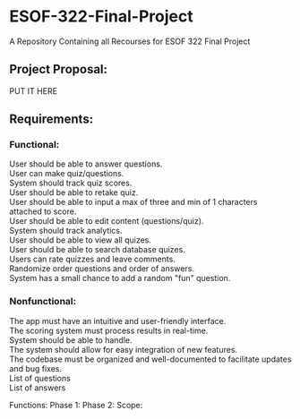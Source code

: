 # ESOF-322-Final-Project
A Repository Containing all Recourses for ESOF 322 Final Project


## Project Proposal:
PUT IT HERE


## Requirements: <br>
 ### Functional: <br>
 User should be able to answer questions.<br>
 User can make quiz/questions.<br>
 System should track quiz scores.<br>
 User should be able to retake quiz.<br>
 User should be able to input a max of three and min of 1 characters attached to score.<br>
 User should be able to edit content (questions/quiz).<br>
 System should track analytics.<br>
 User should be able to view all quizes.<br>
 User should be able to search database quizes.<br>
 Users can rate quizzes and leave comments.<br>
 Randomize order questions and order of answers.<br>
 System has a small chance to add a random "fun" question.<br>
 
 ### Nonfunctional:<br>
 The app must have an intuitive and user-friendly interface.<br>
 The scoring system must process results in real-time.<br>
 System should be able to handle.<br>
 The system should allow for easy integration of new features.<br>
 The codebase must be organized and well-documented to facilitate updates and bug fixes.<br>
 List of questions<br>
 List of answers<br>
 
Functions:
Phase 1:
Phase 2:
Scope:

